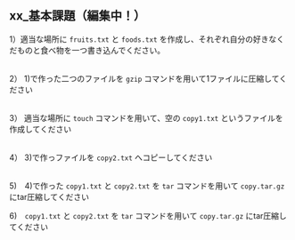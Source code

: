 ## xx_基本課題（編集中！）

1）適当な場所に `fruits.txt` と `foods.txt` を作成し、それぞれ自分の好きなくだものと食べ物を一つ書き込んでください。<br>
<br>

2） 1)で作った二つのファイルを `gzip` コマンドを用いて1ファイルに圧縮してください<br>
<br>

3） 適当な場所に `touch` コマンドを用いて、空の `copy1.txt` というファイルを作成してください <br>
<br>

4） 3)で作っファイルを `copy2.txt` へコピーしてください<br>
<br>

5)　4)で作った `copy1.txt` と `copy2.txt` を `tar` コマンドを用いて `copy.tar.gz` にtar圧縮してください
<br>

6)　`copy1.txt` と `copy2.txt` を `tar` コマンドを用いて `copy.tar.gz` にtar圧縮してください
<br>

